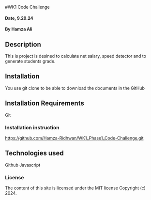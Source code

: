 #WK1 Code Challenge
#### Date, 9.29.24
#### By Hamza Ali

## Description
This is project is desined to calculate net salary, speed detector and to generate students grade.

## Installation
You use git clone to be able to download the documents in the GitHub

## Installation Requirements
Git

### Installation instruction
https://github.com/Hamza-Ridhwan/WK1_Phase1_Code-Challenge.git

## Technologies used
Github
Javascript

### License
The content of this site is licensed under the MIT license
Copyright (c) 2024.